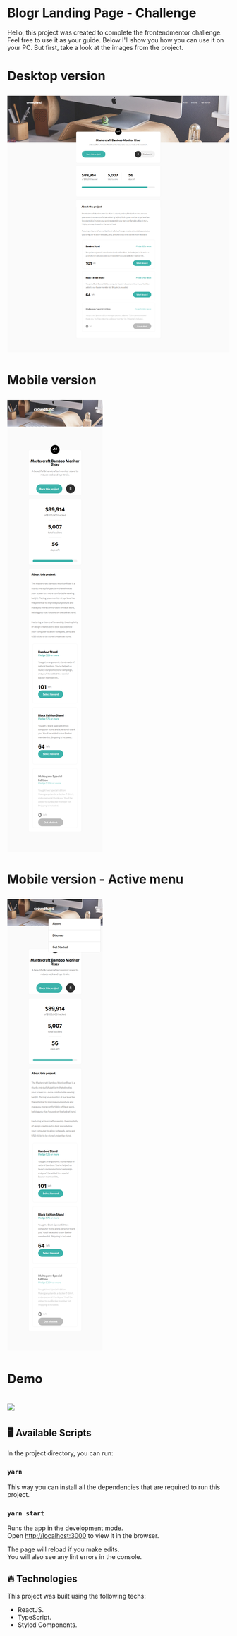 # Blogr Landing Page - Challenge

Hello, this project was created to complete the frontendmentor challenge. Feel free to use it as your guide. Below I'll show you how you can use it on your PC. But first, take a look at the images from the project.

<h1>
    <p>Desktop version</p>
    <img src="src/assets/images/project-completed-desktop.png">
</h1>

<h1>
    <p>Mobile version</p>
    <img src="src/assets/images/project-completed-mobile.png">
</h1>

<h1>
    <p>Mobile version - Active menu</p>
    <img src="src/assets/images/project-completed-mobile-menu.png">
</h1>

<h1>
    <p>Demo</p>
    <img src="src/assets/images/project-completed-demo.gif">
</h1>

## :desktop_computer: Available Scripts

In the project directory, you can run:

### `yarn`

This way you can install all the dependencies that are required to run this project.

### `yarn start`
Runs the app in the development mode.\
Open [http://localhost:3000](http://localhost:3000) to view it in the browser.

The page will reload if you make edits.\
You will also see any lint errors in the console.

## :fire: Technologies

This project was built using the following techs:

- ReactJS.
- TypeScript.
- Styled Components.
